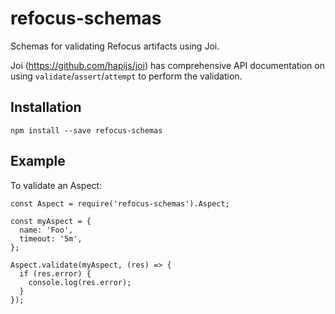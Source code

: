 # refocus-schemas

Schemas for validating Refocus artifacts using Joi.

Joi (https://github.com/hapijs/joi) has comprehensive API documentation on
using `validate`/`assert`/`attempt` to perform the validation.

## Installation

```
npm install --save refocus-schemas
```

## Example

To validate an Aspect:

```
const Aspect = require('refocus-schemas').Aspect;

const myAspect = {
  name: 'Foo',
  timeout: '5m',
};

Aspect.validate(myAspect, (res) => {
  if (res.error) {
    console.log(res.error);
  }
});
```
